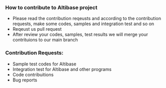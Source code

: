 ### How to contribute to Altibase project
- Please read the contribution reqeusts and according to the contribution requests, make some codes, samples and integration test and so on
- Reqeust us pull request 
- After review your codes, samples, test results we will merge your contrituions to our main branch 

### Contribution Requests:
- Sample test codes for Altibase 
- Integration test for Altibase and other programs
- Code contribuitions
- Bug reports 
